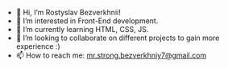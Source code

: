 - 👋 Hi, I’m Rostyslav Bezverkhnii!
- 👀 I’m interested in Front-End development.
- 🌱 I’m currently learning HTML, CSS, JS.
- 💞️ I’m looking to collaborate on different projects to gain more experience :)
- 📫 How to reach me: mr.strong.bezverkhniy7@gmail.com

<!---
bezverkhnii/bezverkhnii is a ✨ special ✨ repository because its `README.md` (this file) appears on your GitHub profile.
You can click the Preview link to take a look at your changes.
--->
